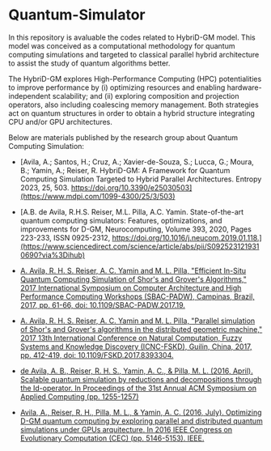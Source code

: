 # Quantum-Simulator

In this repository is avaluable the codes related to HybriD-GM model. This model was conceived as a computational methodology for quantum computing simulations and targeted to classical parallel hybrid architecture to assist the study of quantum algorithms better. 

The HybriD-GM explores High-Performance Computing (HPC) potentialities to improve performance by (i) optimizing resources and enabling hardware-independent scalability; and (ii) exploring composition and projection operators, also including coalescing memory management. Both strategies act on quantum structures in order to obtain a hybrid structure integrating CPU and/or GPU architectures.

Below are materials published by the research group about Quantum Computing Simulation:

* [Avila, A.; Santos, H.; Cruz, A.; Xavier-de-Souza, S.; Lucca, G.; Moura, B.; Yamin, A.; Reiser, R. HybriD-GM: A Framework for Quantum Computing Simulation Targeted to Hybrid Parallel Architectures. Entropy 2023, 25, 503. https://doi.org/10.3390/e25030503](https://www.mdpi.com/1099-4300/25/3/503)

* [A.B. de Avila, R.H.S. Reiser, M.L. Pilla, A.C. Yamin. State-of-the-art quantum computing simulators: Features, optimizations, and improvements for D-GM,
Neurocomputing, Volume 393, 2020, Pages 223-233, ISSN 0925-2312, https://doi.org/10.1016/j.neucom.2019.01.118.](https://www.sciencedirect.com/science/article/abs/pii/S0925231219310690?via%3Dihub)

* [A. Avila, R. H. S. Reiser, A. C. Yamin and M. L. Pilla, "Efficient In-Situ Quantum Computing Simulation of Shor's and Grover's Algorithms," 2017 International Symposium on Computer Architecture and High Performance Computing Workshops (SBAC-PADW), Campinas, Brazil, 2017, pp. 61-66, doi: 10.1109/SBAC-PADW.2017.19.](https://ieeexplore.ieee.org/document/8109007)

* [A. Avila, R. H. S. Reiser, A. C. Yamin and M. L. Pilla, "Parallel simulation of Shor's and Grover's algorithms in the distributed geometric machine," 2017 13th International Conference on Natural Computation, Fuzzy Systems and Knowledge Discovery (ICNC-FSKD), Guilin, China, 2017, pp. 412-419, doi: 10.1109/FSKD.2017.8393304.](https://ieeexplore.ieee.org/document/8393304)

* [de Avila, A. B., Reiser, R. H. S., Yamin, A. C., & Pilla, M. L. (2016, April). Scalable quantum simulation by reductions and decompositions through the Id-operator. In Proceedings of the 31st Annual ACM Symposium on Applied Computing (pp. 1255-1257)](https://dl.acm.org/doi/10.1145/2851613.2851936)

* [Avila, A., Reiser, R. H., Pilla, M. L., & Yamin, A. C. (2016, July). Optimizing D-GM quantum computing by exploring parallel and distributed quantum simulations under GPUs arquitecture. In 2016 IEEE Congress on Evolutionary Computation (CEC) (pp. 5146-5153). IEEE.](https://ieeexplore.ieee.org/document/7748342)

